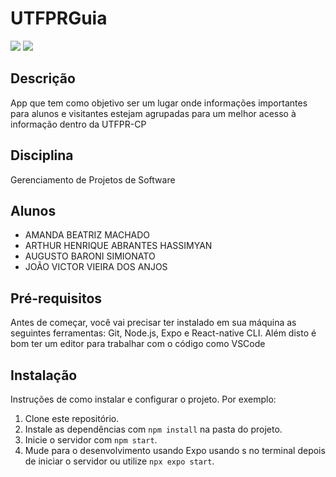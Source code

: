 # UTFPRGuia

<img src="https://github.com/AugustoBSimionato/utfprguia/assets/72254418/4576c592-cf0e-4d49-90a2-86513c7e28f8" />
<img src="https://github.com/AugustoBSimionato/utfprguia/assets/72254418/7d4324d1-e3ca-497e-9b07-169f8320b24a" />

## Descrição

App que tem como objetivo ser um lugar onde informações importantes para alunos e visitantes estejam agrupadas para um melhor acesso à informação dentro da UTFPR-CP

## Disciplina

Gerenciamento de Projetos de Software

## Alunos

- AMANDA BEATRIZ MACHADO
- ARTHUR HENRIQUE ABRANTES HASSIMYAN
- AUGUSTO BARONI SIMIONATO
- JOÃO VICTOR VIEIRA DOS ANJOS

## Pré-requisitos

Antes de começar, você vai precisar ter instalado em sua máquina as seguintes ferramentas:
Git, Node.js, Expo e React-native CLI. 
Além disto é bom ter um editor para trabalhar com o código como VSCode

## Instalação

Instruções de como instalar e configurar o projeto. Por exemplo:

1. Clone este repositório.
2. Instale as dependências com `npm install` na pasta do projeto.
3. Inicie o servidor com `npm start`.
4. Mude para o desenvolvimento usando Expo usando s no terminal depois de iniciar o servidor ou utilize `npx expo start`.
